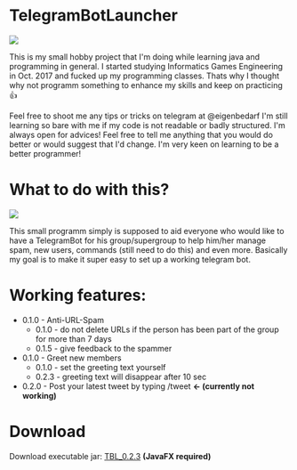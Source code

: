 # TelegramBotLauncher
![](https://imgur.com/ZG7vXWj.png)

This is my small hobby project that I'm doing while learning java and programming in general. I started studying Informatics Games Engineering in Oct. 2017 and fucked up my programming classes. Thats why I thought why not programm something to enhance my skills and keep on practicing 👍 

Feel free to shoot me any tips or tricks on telegram at @eigenbedarf
I'm still learning so bare with me if my code is not readable or badly structured. I'm always open for advices! Feel free to tell me anything that you would do better or would suggest that I'd change. I'm very keen on learning to be a better programmer!

# What to do with this?
![](https://imgur.com/rPU5J4k.png)

This small programm simply is supposed to aid everyone who would like to have a TelegramBot for his group/supergroup to help him/her manage spam, new users, commands (still need to do this) and even more. Basically my goal is to make it super easy to set up a working telegram bot.

# Working features:
* 0.1.0 - Anti-URL-Spam
    * 0.1.0 - do not delete URLs if the person has been part of the group for more than 7 days
    * 0.1.5 - give feedback to the spammer
* 0.1.0 - Greet new members
    * 0.1.0 - set the greeting text yourself
    * 0.2.3 - greeting text will disappear after 10 sec
* 0.2.0 - Post your latest tweet by typing /tweet **<- (currently not working)**
    
# Download
Download executable jar:
[TBL_0.2.3](https://mega.nz/#!LMonTLZS!5_4ymo5pVXNLYmiWSnDiFRVrI8aqF7Zi37o9cF0aXMI) **(JavaFX required)**


